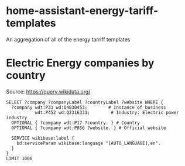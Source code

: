# home-assistant-energy-tariff-templates
An aggregation of all of the energy tarriff templates

# Electric Energy companies by country

Source:  https://query.wikidata.org/
```
SELECT ?company ?companyLabel ?countryLabel ?website WHERE {
  ?company wdt:P31 wd:Q4830453;        # Instance of business
           wdt:P452 wd:Q2316331;        # Industry: Electric power industry
  OPTIONAL { ?company wdt:P17 ?country. } # Country
  OPTIONAL { ?company wdt:P856 ?website. } # Official website

  SERVICE wikibase:label { 
    bd:serviceParam wikibase:language "[AUTO_LANGUAGE],en".
  }
}
LIMIT 1000
```
